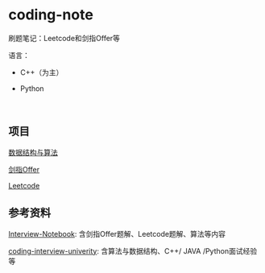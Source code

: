 # coding-note
刷题笔记：Leetcode和剑指Offer等

语言：

- C++（为主）

- Python

  ​

## 项目

[数据结构与算法](https://github.com/amusi/coding-note/tree/master/Data%20Structures%20and%20Algorithms)

[剑指Offer](https://github.com/amusi/coding-note/tree/master/Coding%20Interviews)

[Leetcode](LeetCode/README.md)



## 参考资料

[Interview-Notebook](https://github.com/CyC2018/Interview-Notebook): 含剑指Offer题解、Leetcode题解、算法等内容

[coding-interview-univerity](https://github.com/jwasham/coding-interview-university): 含算法与数据结构、C++/ JAVA /Python面试经验等

